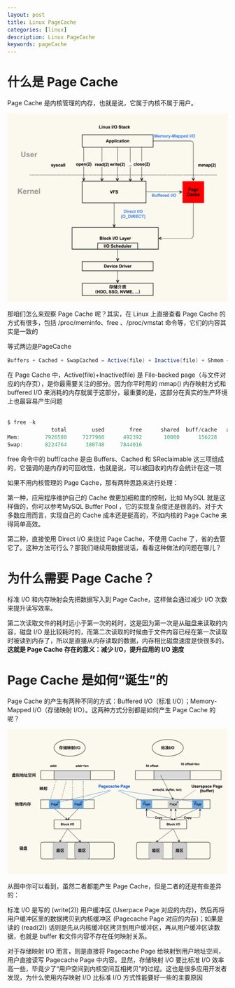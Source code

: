 ```yaml
---
layout: post
title: Linux PageCache
categories: [linux]
description: Linux PageCache
keywords: pageCache
---
```


# 什么是 Page Cache

Page Cache 是内核管理的内存，也就是说，它属于内核不属于用户。

![linux-pagecache](/images/posts/linux-pagecache.png)

那咱们怎么来观察 Page Cache 呢？其实，在 Linux 上直接查看 Page Cache 的方式有很多，包括 /proc/meminfo、free 、/proc/vmstat 命令等，它们的内容其实是一致的

等式两边是PageCache

```java
Buffers + Cached + SwapCached = Active(file) + Inactive(file) + Shmem + SwapCached
```

在 Page Cache 中，Active(file)+Inactive(file) 是 File-backed page（与文件对应的内存页），是你最需要关注的部分。因为你平时用的 mmap() 内存映射方式和 buffered I/O 来消耗的内存就属于这部分，最重要的是，这部分在真实的生产环境上也最容易产生问题

```java

$ free -k
              total        used        free      shared  buff/cache   available
Mem:        7926580     7277960      492392       10000      156228      430680
Swap:       8224764      380748     7844016
```

free 命令中的 buff/cache 是由 Buffers、Cached 和 SReclaimable 这三项组成的，它强调的是内存的可回收性，也就是说，可以被回收的内存会统计在这一项



如果不用内核管理的 Page Cache，那有两种思路来进行处理：

第一种，应用程序维护自己的 Cache 做更加细粒度的控制，比如 MySQL 就是这样做的，你可以参考MySQL Buffer Pool ，它的实现复杂度还是很高的。对于大多数应用而言，实现自己的 Cache 成本还是挺高的，不如内核的 Page Cache 来得简单高效。

第二种，直接使用 Direct I/O 来绕过 Page Cache，不使用 Cache 了，省的去管它了。这种方法可行么？那我们继续用数据说话，看看这种做法的问题在哪儿？

# 为什么需要 Page Cache？

标准 I/O 和内存映射会先把数据写入到 Page Cache，这样做会通过减少 I/O 次数来提升读写效率。

第二次读取文件的耗时远小于第一次的耗时，这是因为第一次是从磁盘来读取的内容，磁盘 I/O 是比较耗时的，而第二次读取的时候由于文件内容已经在第一次读取时被读到内存了，所以是直接从内存读取的数据，内存相比磁盘速度是快很多的。**这就是 Page Cache 存在的意义：减少 I/O，提升应用的 I/O 速度**



# Page Cache 是如何“诞生”的

Page Cache 的产生有两种不同的方式：Buffered I/O（标准 I/O）；Memory-Mapped I/O（存储映射 I/O）。这两种方式分别都是如何产生 Page Cache 的呢？

![linux-pagecache诞生](/images/posts/linux-pagecache诞生.jpg)

从图中你可以看到，虽然二者都能产生 Page Cache，但是二者的还是有些差异的：

标准 I/O 是写的 (write(2)) 用户缓冲区 (Userpace Page 对应的内存)，然后再将用户缓冲区里的数据拷贝到内核缓冲区 (Pagecache Page 对应的内存)；如果是读的 (read(2)) 话则是先从内核缓冲区拷贝到用户缓冲区，再从用户缓冲区读数据，也就是 buffer 和文件内容不存在任何映射关系。

对于存储映射 I/O 而言，则是直接将 Pagecache Page 给映射到用户地址空间，用户直接读写 Pagecache Page 中内容。显然，存储映射 I/O 要比标准 I/O 效率高一些，毕竟少了“用户空间到内核空间互相拷贝”的过程。这也是很多应用开发者发现，为什么使用内存映射 I/O 比标准 I/O 方式性能要好一些的主要原因